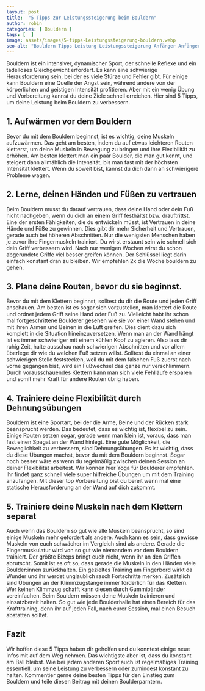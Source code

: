 ```yaml
---
layout: post
title:  "5 Tipps zur Leistungssteigerung beim Bouldern"
author: robin
categories: [ Bouldern ]
tags: [  ]
image: assets/images/5-tipps-Leistungssteigerung-bouldern.webp
seo-alt: "Bouldern Tipps Leistung Leistungssteigerung Anfänger Anfängertipps Aufwärmen Lernen Training Trainieren"
---
```


Bouldern ist ein intensiver, dynamischer Sport, der schnelle Reflexe und ein tadelloses Gleichgewicht erfordert. Es kann eine schwierige Herausforderung sein, bei der es viele Stürze und Fehler gibt. Für einige kann Bouldern eine Quelle der Angst sein, während andere von der körperlichen und geistigen Intensität profitieren. Aber mit ein wenig Übung und Vorbereitung kannst du deine Ziele schnell erreichen. Hier sind 5 Tipps, um deine Leistung beim Bouldern zu verbessern.

## 1. Aufwärmen vor dem Bouldern
Bevor du mit dem Bouldern beginnst, ist es wichtig, deine Muskeln aufzuwärmen. Das geht am besten, indem du auf etwas leichteren Routen kletterst, um deine Muskeln in Bewegung zu bringen und ihre Flexibilität zu erhöhen. Am besten klettert man ein paar Boulder, die man gut kennt, und steigert dann allmählich die Intensität, bis man fast mit der höchsten Intensität klettert. Wenn du soweit bist, kannst du dich dann an schwierigere Probleme wagen.
 
## 2. Lerne, deinen Händen und Füßen zu vertrauen
Beim Bouldern musst du darauf vertrauen, dass deine Hand oder dein Fuß nicht nachgeben, wenn du dich an einem Griff festhältst bzw. drauftrittst. Eine der ersten Fähigkeiten, die du entwickeln müsst, ist Vertrauen in deine Hände und Füße zu gewinnen. Dies gibt dir mehr Sicherheit und Vertrauen, gerade auch bei höheren Abschnitten. Nur die wenigsten Menschen haben je zuvor ihre Fingermuskeln trainiert. Du wirst erstaunt sein wie schnell sich dein Griff verbessern wird. Nach nur wenigen Wochen wirst du schon abgerundete Griffe viel besser greifen können. Der Schlüssel liegt darin einfach konstant dran zu bleiben. Wir empfehlen 2x die Woche bouldern zu gehen.

## 3. Plane deine Routen, bevor du sie beginnst.
Bevor du mit dem Klettern beginnst, solltest du dir die Route und jeden Griff anschauen. Am besten ist es sogar sich vorzustellen, man klettert die Route und ordnet jedem Griff seine Hand oder Fuß zu. Vielleicht habt ihr schon mal fortgeschrittene Boulderer gesehen wie sie vor einer Wand stehen und mit ihren Armen und Beinen in die Luft greifen. Dies dient dazu sich komplett in die Situation hineinzuversetzen. Wenn man an der Wand hängt ist es immer schwieriger mit einem kühlen Kopf zu agieren. Also lass dir ruhig Zeit, halte ausschau nach schwierigen Abschnitten und vor allem überlege dir wie du welchen Fuß setzen willst. Solltest du einmal an einer schwierigen Stelle feststecken, weil du mit dem falschen Fuß zuerst nach vorne gegangen bist, wird ein Fußwechsel das ganze nur verschlimmern. Durch vorausschauendes Klettern kann man sich viele Fehlläufe ersparen und somit mehr Kraft für andere Routen übrig haben.
 
## 4. Trainiere deine Flexibilität durch Dehnungsübungen
Bouldern ist eine Sportart, bei der die Arme, Beine und der Rücken stark beansprucht werden. Das bedeutet, dass es wichtig ist, flexibel zu sein. Einige Routen setzen sogar, gerade wenn man klein ist, voraus, dass man fast einen Spagat an der Wand hinlegt. Eine gute Möglichkeit, die Beweglichkeit zu verbessern, sind Dehnungsübungen. Es ist wichtig, dass du diese Übungen machst, bevor du mit dem Bouldern beginnst. Sogar noch besser wäre es wenn du regelmäßig zwischen deinen Session an deiner Flexibilität arbeitest. Wir können hier Yoga für Boulderer empfehlen. Ihr findet ganz schnell viele super hilfreiche Übungen um mit dem Training anzufangen. Mit dieser top Vorbereitung bist du bereit wenn mal eine statische Herausforderung an der Wand auf dich zukommt.

## 5. Trainiere deine Muskeln nach dem Klettern separat
Auch wenn das Bouldern so gut wie alle Muskeln beansprucht, so sind einige Muskeln mehr gefordert als andere. Auch kann es sein, dass gewisse Muskeln von euch schwächer im Vergleich sind als andere. Gerade die Fingermuskulatur wird von so gut wie niemandem vor dem Bouldern trainiert. Der größte Bizeps bringt euch nicht, wenn ihr an den Griffen abrutscht. Somit ist es oft so, dass gerade die Muskeln in den Händen viele Boulder:innen zurückhalten. Ein gezieltes Training am Fingerbord wirkt da Wunder und ihr werdet unglaublich rasch Fortschritte merken. Zusätzlich sind Übungen an der Klimmzugstange immer förderlich für das Klettern. Wer keinen Klimmzug schafft kann diesen durch Gummibänder vereinfachen. Beim Bouldern müssen deine Muskeln trainieren und einsatzbereit halten. So gut wie jede Boulderhalle hat einen Bereich für das Krafttraining, denn ihr auf jeden Fall, nach eurer Session, mal einen Besuch abstatten solltet.

## Fazit
Wir hoffen diese 5 Tipps haben dir geholfen und du konntest einige neue Infos mit auf dem Weg nehmen. Das wichtigste aber ist, dass du konstant am Ball bleibst. Wie bei jedem anderen Sport auch ist regelmäßiges Training essentiell, um seine Leistung zu verbessern oder zumindest konstant zu halten. 
Kommentier gerne deine besten Tipps für den Einstieg zum Bouldern und teile diesen Beitrag mit deinen Boulderparntern.